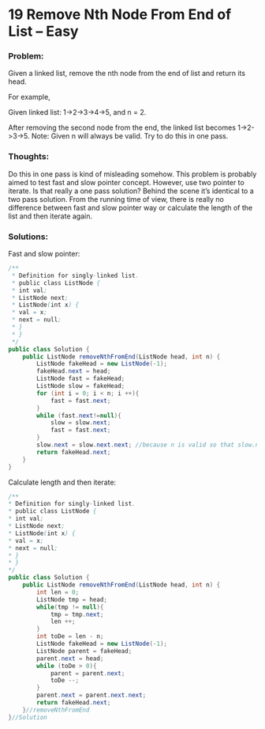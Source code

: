 # 19 Remove Nth Node From End of List – Easy


### Problem:



Given a linked list, remove the nth node from the end of list and return its head.

For example,

   Given linked list: 1->2->3->4->5, and n = 2.

   After removing the second node from the end, the linked list becomes 1->2->3->5.
Note:
Given n will always be valid.
Try to do this in one pass.


### Thoughts:



Do this in one pass is kind of misleading somehow. This problem is probably aimed to test fast and slow pointer concept. However, use two pointer to iterate. Is that really a one pass solution? Behind the scene it’s identical to a two pass solution. From the running time of view, there is really no difference between fast and slow pointer way or calculate the length of the list and then iterate again.


### Solutions:



Fast and slow pointer:

```java
/**
 * Definition for singly-linked list.
 * public class ListNode {
 * int val;
 * ListNode next;
 * ListNode(int x) {
 * val = x;
 * next = null;
 * }
 * }
 */
public class Solution {
    public ListNode removeNthFromEnd(ListNode head, int n) {
        ListNode fakeHead = new ListNode(-1);
        fakeHead.next = head;
        ListNode fast = fakeHead;
        ListNode slow = fakeHead;
        for (int i = 0; i < n; i ++){
            fast = fast.next;
        }
        while (fast.next!=null){
            slow = slow.next;
            fast = fast.next;
        }
        slow.next = slow.next.next; //because n is valid so that slow.next is gauranteed to be non-null
        return fakeHead.next;
    }
}
```
Calculate length and then iterate:

```java
/**
* Definition for singly-linked list.
* public class ListNode {
* int val;
* ListNode next;
* ListNode(int x) {
* val = x;
* next = null;
* }
* }
*/
public class Solution {
    public ListNode removeNthFromEnd(ListNode head, int n) {
        int len = 0;
        ListNode tmp = head;
        while(tmp != null){
            tmp = tmp.next;
            len ++;
        }
        int toDe = len - n;
        ListNode fakeHead = new ListNode(-1);
        ListNode parent = fakeHead;
        parent.next = head;
        while (toDe > 0){
            parent = parent.next;
            toDe --;
        }
        parent.next = parent.next.next;
        return fakeHead.next;
    }//removeNthFromEnd
}//Solution
```